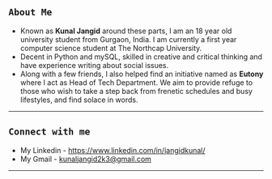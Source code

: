 ```About Me``` 
- 
- Known as __Kunal Jangid__ around these parts, I am an 18 year old university student from Gurgaon, India. I am currently a first year computer science student at The Northcap University.
- Decent in Python and mySQL, skilled in creative and critical thinking and have experience writing about social issues. 
- Along with a few friends, I also helped find an initiative named as __Eutony__ where I act as Head of Tech Department. We aim to provide refuge to those who wish to take a step back from frenetic schedules and busy lifestyles, and find solace in words.

---
```Connect with me``` 
- 
- My Linkedin - https://www.linkedin.com/in/jangidkunal/ 
- My Gmail - kunaljangid2k3@gmail.com

---
<!---
kunal-jangid/kunal-jangid is a ✨ special ✨ repository because its `README.md` (this file) appears on your GitHub profile.
You can click the Preview link to take a look at your changes.
--->
